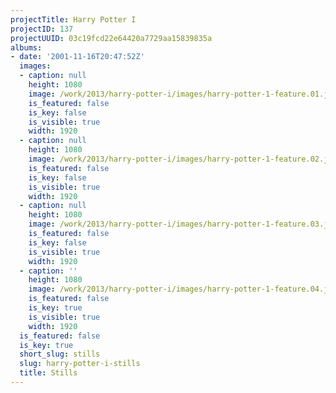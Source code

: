 ```yaml
---
projectTitle: Harry Potter I
projectID: 137
projectUUID: 03c19fcd22e64420a7729aa15839835a
albums:
- date: '2001-11-16T20:47:52Z'
  images:
  - caption: null
    height: 1080
    image: /work/2013/harry-potter-i/images/harry-potter-1-feature.01.jpg
    is_featured: false
    is_key: false
    is_visible: true
    width: 1920
  - caption: null
    height: 1080
    image: /work/2013/harry-potter-i/images/harry-potter-1-feature.02.jpg
    is_featured: false
    is_key: false
    is_visible: true
    width: 1920
  - caption: null
    height: 1080
    image: /work/2013/harry-potter-i/images/harry-potter-1-feature.03.jpg
    is_featured: false
    is_key: false
    is_visible: true
    width: 1920
  - caption: ''
    height: 1080
    image: /work/2013/harry-potter-i/images/harry-potter-1-feature.04.jpg
    is_featured: false
    is_key: true
    is_visible: true
    width: 1920
  is_featured: false
  is_key: true
  short_slug: stills
  slug: harry-potter-i-stills
  title: Stills
---
```

